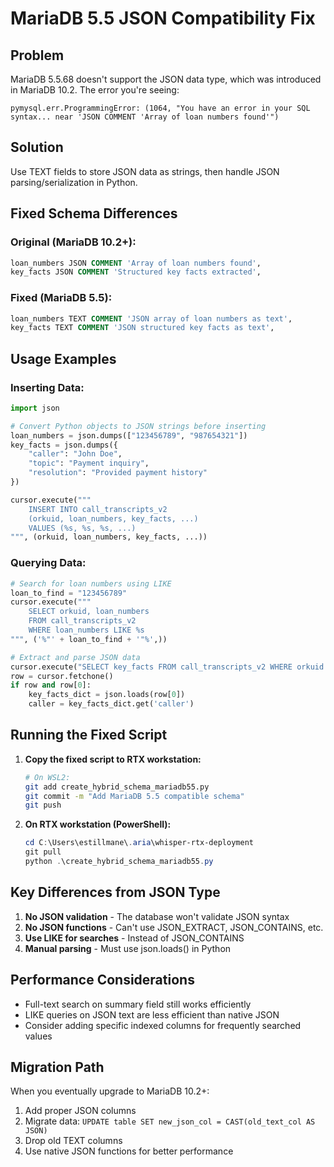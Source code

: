 # MariaDB 5.5 JSON Compatibility Fix

## Problem
MariaDB 5.5.68 doesn't support the JSON data type, which was introduced in MariaDB 10.2. The error you're seeing:

```
pymysql.err.ProgrammingError: (1064, "You have an error in your SQL syntax... near 'JSON COMMENT 'Array of loan numbers found'")
```

## Solution
Use TEXT fields to store JSON data as strings, then handle JSON parsing/serialization in Python.

## Fixed Schema Differences

### Original (MariaDB 10.2+):
```sql
loan_numbers JSON COMMENT 'Array of loan numbers found',
key_facts JSON COMMENT 'Structured key facts extracted',
```

### Fixed (MariaDB 5.5):
```sql
loan_numbers TEXT COMMENT 'JSON array of loan numbers as text',
key_facts TEXT COMMENT 'JSON structured key facts as text',
```

## Usage Examples

### Inserting Data:
```python
import json

# Convert Python objects to JSON strings before inserting
loan_numbers = json.dumps(["123456789", "987654321"])
key_facts = json.dumps({
    "caller": "John Doe",
    "topic": "Payment inquiry",
    "resolution": "Provided payment history"
})

cursor.execute("""
    INSERT INTO call_transcripts_v2 
    (orkuid, loan_numbers, key_facts, ...) 
    VALUES (%s, %s, %s, ...)
""", (orkuid, loan_numbers, key_facts, ...))
```

### Querying Data:
```python
# Search for loan numbers using LIKE
loan_to_find = "123456789"
cursor.execute("""
    SELECT orkuid, loan_numbers 
    FROM call_transcripts_v2 
    WHERE loan_numbers LIKE %s
""", ('%"' + loan_to_find + '"%',))

# Extract and parse JSON data
cursor.execute("SELECT key_facts FROM call_transcripts_v2 WHERE orkuid = %s", (orkuid,))
row = cursor.fetchone()
if row and row[0]:
    key_facts_dict = json.loads(row[0])
    caller = key_facts_dict.get('caller')
```

## Running the Fixed Script

1. **Copy the fixed script to RTX workstation:**
   ```bash
   # On WSL2:
   git add create_hybrid_schema_mariadb55.py
   git commit -m "Add MariaDB 5.5 compatible schema"
   git push
   ```

2. **On RTX workstation (PowerShell):**
   ```powershell
   cd C:\Users\estillmane\.aria\whisper-rtx-deployment
   git pull
   python .\create_hybrid_schema_mariadb55.py
   ```

## Key Differences from JSON Type

1. **No JSON validation** - The database won't validate JSON syntax
2. **No JSON functions** - Can't use JSON_EXTRACT, JSON_CONTAINS, etc.
3. **Use LIKE for searches** - Instead of JSON_CONTAINS
4. **Manual parsing** - Must use json.loads() in Python

## Performance Considerations

- Full-text search on summary field still works efficiently
- LIKE queries on JSON text are less efficient than native JSON
- Consider adding specific indexed columns for frequently searched values

## Migration Path

When you eventually upgrade to MariaDB 10.2+:
1. Add proper JSON columns
2. Migrate data: `UPDATE table SET new_json_col = CAST(old_text_col AS JSON)`
3. Drop old TEXT columns
4. Use native JSON functions for better performance
